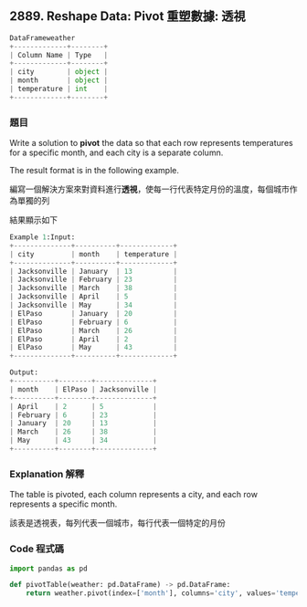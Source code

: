 ## **2889. Reshape Data: Pivot 重塑數據: 透視**

```python
DataFrameweather
+-------------+--------+
| Column Name | Type   |
+-------------+--------+
| city        | object |
| month       | object |
| temperature | int    |
+-------------+--------+
```

### 題目

Write a solution to **pivot** the data so that each row represents temperatures for a specific month, and each city is a separate column.

The result format is in the following example.

編寫一個解決方案來對資料進行**透視**，使每一行代表特定月份的溫度，每個城市作為單獨的列

結果顯示如下

```python
Example 1:Input:
+--------------+----------+-------------+
| city         | month    | temperature |
+--------------+----------+-------------+
| Jacksonville | January  | 13          |
| Jacksonville | February | 23          |
| Jacksonville | March    | 38          |
| Jacksonville | April    | 5           |
| Jacksonville | May      | 34          |
| ElPaso       | January  | 20          |
| ElPaso       | February | 6           |
| ElPaso       | March    | 26          |
| ElPaso       | April    | 2           |
| ElPaso       | May      | 43          |
+--------------+----------+-------------+

Output:
+----------+--------+--------------+
| month    | ElPaso | Jacksonville |
+----------+--------+--------------+
| April    | 2      | 5            |
| February | 6      | 23           |
| January  | 20     | 13           |
| March    | 26     | 38           |
| May      | 43     | 34           |
+----------+--------+--------------+
```

### Explanation 解釋

The table is pivoted, each column represents a city, and each row represents a specific month.

該表是透視表，每列代表一個城市，每行代表一個特定的月份

### Code 程式碼

```python
import pandas as pd

def pivotTable(weather: pd.DataFrame) -> pd.DataFrame:
    return weather.pivot(index=['month'], columns='city', values='temperature')
```